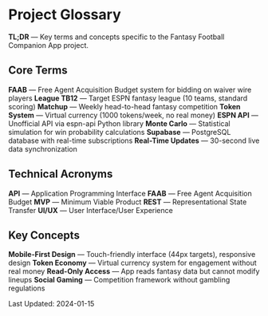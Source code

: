 # Project Glossary

**TL;DR** — Key terms and concepts specific to the Fantasy Football Companion App project.

## Core Terms

**FAAB** — Free Agent Acquisition Budget system for bidding on waiver wire players
**League TB12** — Target ESPN fantasy league (10 teams, standard scoring)
**Matchup** — Weekly head-to-head fantasy competition
**Token System** — Virtual currency (1000 tokens/week, no real money)
**ESPN API** — Unofficial API via espn-api Python library
**Monte Carlo** — Statistical simulation for win probability calculations
**Supabase** — PostgreSQL database with real-time subscriptions
**Real-Time Updates** — 30-second live data synchronization

## Technical Acronyms

**API** — Application Programming Interface
**FAAB** — Free Agent Acquisition Budget
**MVP** — Minimum Viable Product
**REST** — Representational State Transfer
**UI/UX** — User Interface/User Experience

## Key Concepts

**Mobile-First Design** — Touch-friendly interface (44px targets), responsive design
**Token Economy** — Virtual currency system for engagement without real money
**Read-Only Access** — App reads fantasy data but cannot modify lineups
**Social Gaming** — Competition framework without gambling regulations

Last Updated: 2024-01-15


